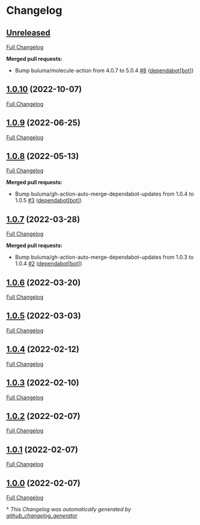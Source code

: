 # Changelog

## [Unreleased](https://github.com/buluma/ansible-role-zabbix_web/tree/HEAD)

[Full Changelog](https://github.com/buluma/ansible-role-zabbix_web/compare/1.0.10...HEAD)

**Merged pull requests:**

- Bump buluma/molecule-action from 4.0.7 to 5.0.4 [\#8](https://github.com/buluma/ansible-role-zabbix_web/pull/8) ([dependabot[bot]](https://github.com/apps/dependabot))

## [1.0.10](https://github.com/buluma/ansible-role-zabbix_web/tree/1.0.10) (2022-10-07)

[Full Changelog](https://github.com/buluma/ansible-role-zabbix_web/compare/1.0.9...1.0.10)

## [1.0.9](https://github.com/buluma/ansible-role-zabbix_web/tree/1.0.9) (2022-06-25)

[Full Changelog](https://github.com/buluma/ansible-role-zabbix_web/compare/1.0.8...1.0.9)

## [1.0.8](https://github.com/buluma/ansible-role-zabbix_web/tree/1.0.8) (2022-05-13)

[Full Changelog](https://github.com/buluma/ansible-role-zabbix_web/compare/1.0.7...1.0.8)

**Merged pull requests:**

- Bump buluma/gh-action-auto-merge-dependabot-updates from 1.0.4 to 1.0.5 [\#3](https://github.com/buluma/ansible-role-zabbix_web/pull/3) ([dependabot[bot]](https://github.com/apps/dependabot))

## [1.0.7](https://github.com/buluma/ansible-role-zabbix_web/tree/1.0.7) (2022-03-28)

[Full Changelog](https://github.com/buluma/ansible-role-zabbix_web/compare/1.0.6...1.0.7)

**Merged pull requests:**

- Bump buluma/gh-action-auto-merge-dependabot-updates from 1.0.3 to 1.0.4 [\#2](https://github.com/buluma/ansible-role-zabbix_web/pull/2) ([dependabot[bot]](https://github.com/apps/dependabot))

## [1.0.6](https://github.com/buluma/ansible-role-zabbix_web/tree/1.0.6) (2022-03-20)

[Full Changelog](https://github.com/buluma/ansible-role-zabbix_web/compare/1.0.5...1.0.6)

## [1.0.5](https://github.com/buluma/ansible-role-zabbix_web/tree/1.0.5) (2022-03-03)

[Full Changelog](https://github.com/buluma/ansible-role-zabbix_web/compare/1.0.4...1.0.5)

## [1.0.4](https://github.com/buluma/ansible-role-zabbix_web/tree/1.0.4) (2022-02-12)

[Full Changelog](https://github.com/buluma/ansible-role-zabbix_web/compare/1.0.3...1.0.4)

## [1.0.3](https://github.com/buluma/ansible-role-zabbix_web/tree/1.0.3) (2022-02-10)

[Full Changelog](https://github.com/buluma/ansible-role-zabbix_web/compare/1.0.2...1.0.3)

## [1.0.2](https://github.com/buluma/ansible-role-zabbix_web/tree/1.0.2) (2022-02-07)

[Full Changelog](https://github.com/buluma/ansible-role-zabbix_web/compare/1.0.1...1.0.2)

## [1.0.1](https://github.com/buluma/ansible-role-zabbix_web/tree/1.0.1) (2022-02-07)

[Full Changelog](https://github.com/buluma/ansible-role-zabbix_web/compare/1.0.0...1.0.1)

## [1.0.0](https://github.com/buluma/ansible-role-zabbix_web/tree/1.0.0) (2022-02-07)

[Full Changelog](https://github.com/buluma/ansible-role-zabbix_web/compare/6f57573861ceb264143110f2c3021c2ed3c731da...1.0.0)



\* *This Changelog was automatically generated by [github_changelog_generator](https://github.com/github-changelog-generator/github-changelog-generator)*
